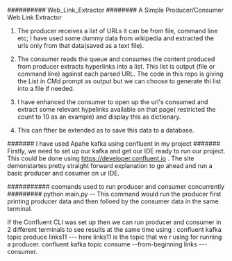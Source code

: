 ########## Web_Link_Extractor  ########
A Simple Producer/Consumer Web Link Extractor
1. The producer receives a list of URLs it can be from file, command line etc; I have used some dummy data from wikipedia and extracted the urls only from that data(saved as a text file).

2. The consumer reads the queue and consumes the content produced from producer extracts hyperlinks into a list. This list is output (file or command
line) against each parsed URL. The code in this repo is giving the List in CMd prompt as output but we can choose to generate thi list into a file if needed.

3. I have enhanced the consumer to open up the url's consumed and extract some relevant hypelinks available on that page( restricted the count to 10 as an example) and display this as dictionary.
4. This can fther be extended as to save this data to a database.

####### I have used Apahe kafka using confluent in my project #######
Firstly, we need to set up our kafka and get our IDE ready to run our project. This could be done using https://developer.confluent.io . The site demonstartes pretty straight forward explanation to go ahead and run a basic producer and cosumer on ur IDE.

########### coomands used to run producer and consumer concurrently #########
python main.py -- This command would run the producer first printing producer data and then folloed by the consumer data in the same terminal. 

If the Confluent CLI was set up then we can run producer and consumer in 2 different terminals to see results at the same time using :
confluent kafka topic produce links11 --- here links11 is the topic that we r using for running a producer.
confluent kafka topic consume --from-beginning links --- consumer.


